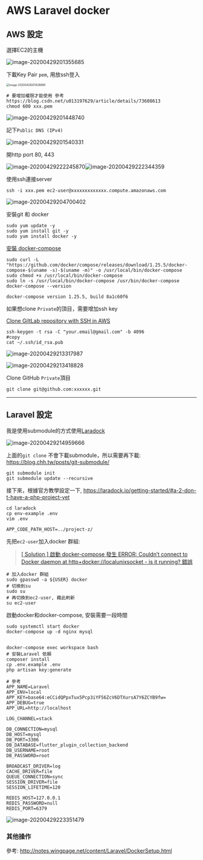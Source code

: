 # AWS Laravel docker

## AWS 設定

選擇EC2的主機

![image-20200429201355685](media/image-20200429201355685.png)

下載Key Pair `pem`, 用放ssh登入

<img src="media/image-20200429201426680.png" alt="image-20200429201426680" style="zoom:50%;" />

```shell
# 要增加權限才能使用 參考 https://blog.csdn.net/u013197629/article/details/73608613
chmod 600 xxx.pem
```

![image-20200429201448740](media/image-20200429201448740.png)

記下`Public DNS (IPv4)`

![image-20200429201540331](media/image-20200429201540331.png)

開http port 80, 443

![image-20200429222245870](media/image-20200429222245870.png)![image-20200429222344359](media/image-20200429222344359.png)

使用ssh連接server

```
ssh -i xxx.pem ec2-user@xxxxxxxxxxxxx.compute.amazonaws.com
```

![image-20200429204700402](media/image-20200429204700402.png)



安裝git 和 docker 

```shell
sudo yum update -y
sudo yum install git -y
sudo yum install docker -y
```

[安裝 docker-compose](https://docs.docker.com/compose/install/)

```shell 
sudo curl -L "https://github.com/docker/compose/releases/download/1.25.5/docker-compose-$(uname -s)-$(uname -m)" -o /usr/local/bin/docker-compose
sudo chmod +x /usr/local/bin/docker-compose
sudo ln -s /usr/local/bin/docker-compose /usr/bin/docker-compose
docker-compose --version

docker-compose version 1.25.5, build 8a1c60f6
```

如果想clone `Private`的頂目，需要增加ssh key

[Clone GiltLab repository with SSH in AWS](https://medium.com/modulr/clone-giltlab-repository-with-ssh-in-aws-4d2be998bebb)

```shell
ssh-keygen -t rsa -C "your.email@gmail.com" -b 4096
#copy
cat ~/.ssh/id_rsa.pub
```

![image-20200429213317987](media/image-20200429213317987.png)

![image-20200429213418828](media/image-20200429213418828.png)

Clone GitHub `Private`頂目

```shell
git clone git@github.com:xxxxxx.git
```

---

## Laravel 設定

我是使用submodule的方式使用[Laradock](https://laradock.io/getting-started/#a-1-already-have-a-php-project)

![image-20200429214959666](media/image-20200429214959666.png)

上面的`git clone` 不會下載submodule，所以需要再下載: https://blog.chh.tw/posts/git-submodule/

```shell
git submodule init
git submodule update --recursive
```

接下來，根據官方教學設定一下, https://laradock.io/getting-started/#a-2-don-t-have-a-php-project-yet

```shell
cd laradock
cp env-example .env
vim .env

APP_CODE_PATH_HOST=../project-z/
```

先把`ec2-user`加入docker 群組: 

>  [[ Solution ] 啟動 docker-compose 發生 ERROR: Couldn’t connect to Docker daemon at http+docker://localunixsocket - is it running? 錯誤](https://oranwind.org/-solution-qi-dong-docker-compose-fa-sheng-error-couldnt-connect-to-docker-daemon-at-httpdockerlocalunixsocket-is-it-running-cuo-wu/)

```shell
# 加入docker 群組
sudo gpasswd -a ${USER} docker
# 切換到su
sudo su
# 再切換到ec2-user, 藉此刷新
su ec2-user
```

啟動docker和docker-compose, 安裝需要一段時間

```shell
sudo systemctl start docker
docker-compose up -d nginx mysql


docker-compose exec workspace bash
# 安裝Laravel 依賴
composer install
cp .env.example .env
php artisan key:generate
```

```
# 參考
APP_NAME=Laravel
APP_ENV=local
APP_KEY=base64:eCCidQPpxTux5Pcp3iYF56ZcV6DTXursA7Y6ZCYB9fw=
APP_DEBUG=true
APP_URL=http://localhost

LOG_CHANNEL=stack

DB_CONNECTION=mysql
DB_HOST=mysql
DB_PORT=3306
DB_DATABASE=flutter_plugin_collection_backend
DB_USERNAME=root
DB_PASSWORD=root

BROADCAST_DRIVER=log
CACHE_DRIVER=file
QUEUE_CONNECTION=sync
SESSION_DRIVER=file
SESSION_LIFETIME=120

REDIS_HOST=127.0.0.1
REDIS_PASSWORD=null
REDIS_PORT=6379
```



![image-20200429223351479](media/image-20200429223351479.png)

### 其他操作 

參考: http://notes.wingpage.net/content/Laravel/DockerSetup.html